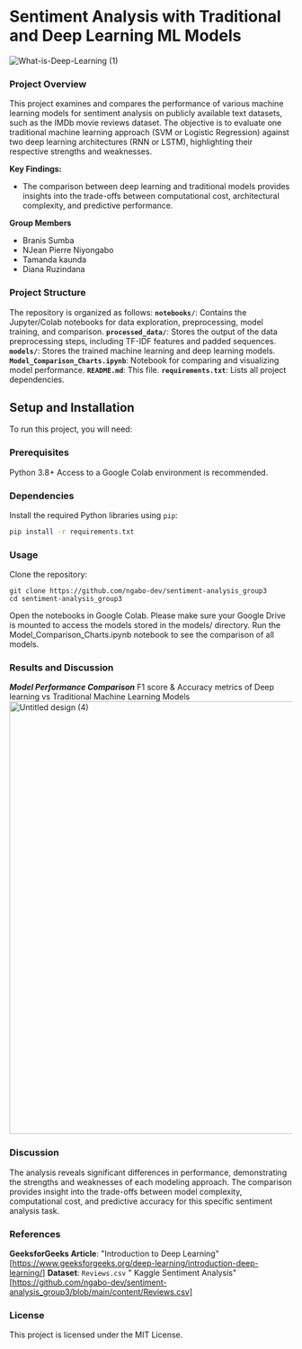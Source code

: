 # Sentiment Analysis with Traditional and Deep Learning ML Models

![What-is-Deep-Learning (1)](https://github.com/user-attachments/assets/42beb733-2243-4da7-9c2d-d0ec9ec41c2c)

### Project Overview
This project examines and compares the performance of various machine learning models for sentiment analysis on publicly available text datasets, such as the IMDb movie reviews dataset. The objective is to evaluate one traditional machine learning approach (SVM or Logistic Regression) against two deep learning architectures (RNN or LSTM), highlighting their respective strengths and weaknesses.


**Key Findings:**
* The comparison between deep learning and traditional models provides insights into the trade-offs between computational cost, architectural complexity, and predictive performance.
  
**Group Members**
* Branis Sumba
* NJean Pierre Niyongabo
* Tamanda kaunda
* Diana Ruzindana

### Project Structure
The repository is organized as follows:
 **`notebooks/`**: Contains the Jupyter/Colab notebooks for data exploration, preprocessing, model training, and comparison.
 **`processed_data/`**: Stores the output of the data preprocessing steps, including TF-IDF features and padded sequences.
 **`models/`**: Stores the trained machine learning and deep learning models.
 **`Model_Comparison_Charts.ipynb`**: Notebook for comparing and visualizing model performance.
 **`README.md`**: This file.
 **`requirements.txt`**: Lists all project dependencies.

## Setup and Installation
To run this project, you will need:

### Prerequisites
   Python 3.8+
   Access to a Google Colab environment is recommended.

### Dependencies
Install the required Python libraries using `pip`:
```bash
pip install -r requirements.txt
```
### Usage
Clone the repository:
```
git clone https://github.com/ngabo-dev/sentiment-analysis_group3
cd sentiment-analysis_group3
```

Open the notebooks in Google Colab. 
Please make sure your Google Drive is mounted to access the models stored in the models/ directory.
Run the Model_Comparison_Charts.ipynb notebook to see the comparison of all models.

### Results and Discussion
***Model Performance Comparison***
F1 score & Accuracy metrics of Deep learning vs Traditional Machine Learning Models
<img width="1366" height="768" alt="Untitled design (4)" src="https://github.com/user-attachments/assets/1d47648e-c471-41e1-b8cf-aea8ad63a584" />


### Discussion
The analysis reveals significant differences in performance, demonstrating the strengths and weaknesses of each modeling approach.
The comparison provides insight into the trade-offs between model complexity, computational cost, and predictive accuracy for this specific sentiment analysis task. 

### References
 **GeeksforGeeks Article**: "Introduction to Deep Learning" [https://www.geeksforgeeks.org/deep-learning/introduction-deep-learning/]
**Dataset**: `Reviews.csv` " Kaggle Sentiment Analysis" [https://github.com/ngabo-dev/sentiment-analysis_group3/blob/main/content/Reviews.csv]

### License
This project is licensed under the MIT License. 


